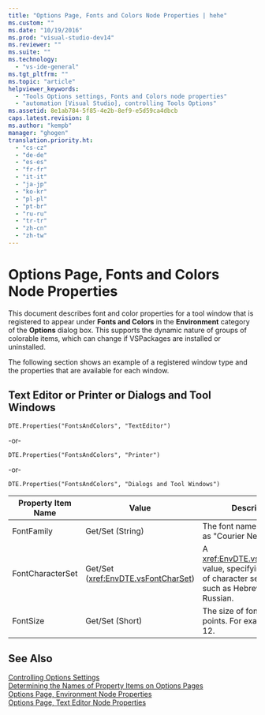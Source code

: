 ```yaml
---
title: "Options Page, Fonts and Colors Node Properties | hehe"
ms.custom: ""
ms.date: "10/19/2016"
ms.prod: "visual-studio-dev14"
ms.reviewer: ""
ms.suite: ""
ms.technology: 
  - "vs-ide-general"
ms.tgt_pltfrm: ""
ms.topic: "article"
helpviewer_keywords: 
  - "Tools Options settings, Fonts and Colors node properties"
  - "automation [Visual Studio], controlling Tools Options"
ms.assetid: 8e1ab784-5f85-4e2b-8ef9-e5d59ca4dbcb
caps.latest.revision: 8
ms.author: "kempb"
manager: "ghogen"
translation.priority.ht: 
  - "cs-cz"
  - "de-de"
  - "es-es"
  - "fr-fr"
  - "it-it"
  - "ja-jp"
  - "ko-kr"
  - "pl-pl"
  - "pt-br"
  - "ru-ru"
  - "tr-tr"
  - "zh-cn"
  - "zh-tw"
---
```

# Options Page, Fonts and Colors Node Properties
This document describes font and color properties for a tool window that is registered to appear under **Fonts and Colors** in the **Environment** category of the **Options** dialog box. This supports the dynamic nature of groups of colorable items, which can change if VSPackages are installed or uninstalled.  
  
 The following section shows an example of a registered window type and the properties that are available for each window.  
  
## Text Editor or Printer or Dialogs and Tool Windows  
 `DTE.Properties("FontsAndColors", "TextEditor")`  
  
 -or-  
  
 `DTE.Properties("FontsAndColors", "Printer")`  
  
 -or-  
  
 `DTE.Properties("FontsAndColors", "Dialogs and Tool Windows")`  
  
|Property Item Name|Value|Description|  
|------------------------|-----------|-----------------|  
|FontFamily|Get/Set (String)|The font name to use, such as "Courier New."|  
|FontCharacterSet|Get/Set (<xref:EnvDTE.vsFontCharSet>)|A <xref:EnvDTE.vsFontCharSet> value, specifying the type of character set to use, such as Hebrew or Russian.|  
|FontSize|Get/Set (Short)|The size of font to use, in points. For example, 10 or 12.|  
  
## See Also  
 [Controlling Options Settings](../Topic/Controlling%20Options%20Settings.md)   
 [Determining the Names of Property Items on Options Pages](../Topic/Determining%20the%20Names%20of%20Property%20Items%20on%20Options%20Pages.md)   
 [Options Page, Environment Node Properties](../reference/options-page--environment-node-properties.md)   
 [Options Page, Text Editor Node Properties](../reference/options-page--text-editor-node-properties.md)